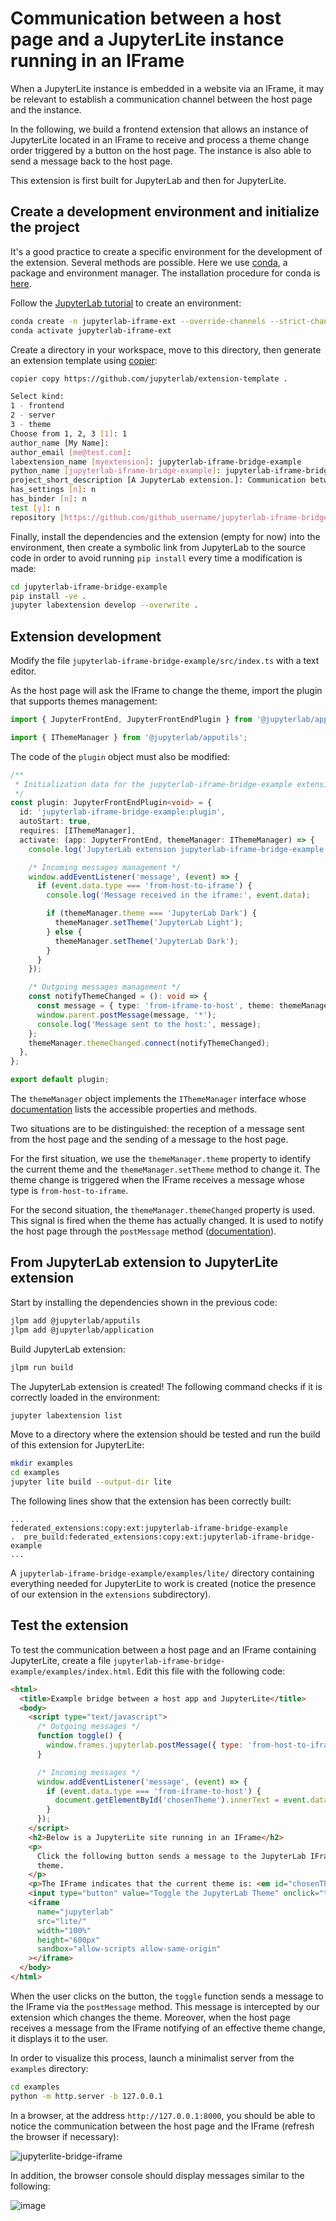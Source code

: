 # Communication between a host page and a JupyterLite instance running in an IFrame

When a JupyterLite instance is embedded in a website via an IFrame, it may be relevant
to establish a communication channel between the host page and the instance.

In the following, we build a frontend extension that allows an instance of JupyterLite
located in an IFrame to receive and process a theme change order triggered by a button
on the host page. The instance is also able to send a message back to the host page.

This extension is first built for JupyterLab and then for JupyterLite.

## Create a development environment and initialize the project

It's a good practice to create a specific environment for the development of the
extension. Several methods are possible. Here we use
[conda](https://conda.io/projects/conda/en/latest/index.html), a package and environment
manager. The installation procedure for conda is
[here](https://conda.io/projects/conda/en/latest/user-guide/install/index.html).

Follow the
[JupyterLab tutorial](https://jupyterlab.readthedocs.io/en/latest/extension/extension_tutorial.html#install-nodejs-jupyterlab-etc-in-a-conda-environment)
to create an environment:

```bash
conda create -n jupyterlab-iframe-ext --override-channels --strict-channel-priority -c conda-forge -c nodefaults jupyterlab=4 nodejs=20 git copier=7 jinja2-time jupyterlite-core
conda activate jupyterlab-iframe-ext
```

Create a directory in your workspace, move to this directory, then generate an extension
template using [copier](https://copier.readthedocs.io):

```bash
copier copy https://github.com/jupyterlab/extension-template .
```

```bash
Select kind:
1 - frontend
2 - server
3 - theme
Choose from 1, 2, 3 [1]: 1
author_name [My Name]:
author_email [me@test.com]:
labextension_name [myextension]: jupyterlab-iframe-bridge-example
python_name [jupyterlab-iframe-bridge-example]: jupyterlab-iframe-bridge-example
project_short_description [A JupyterLab extension.]: Communication between a host page and an instance of JupyterLab located in an IFrame
has_settings [n]: n
has_binder [n]: n
test [y]: n
repository [https://github.com/github_username/jupyterlab-iframe-bridge-example]:
```

Finally, install the dependencies and the extension (empty for now) into the
environment, then create a symbolic link from JupyterLab to the source code in order to
avoid running `pip install` every time a modification is made:

```bash
cd jupyterlab-iframe-bridge-example
pip install -ve .
jupyter labextension develop --overwrite .
```

## Extension development

Modify the file `jupyterlab-iframe-bridge-example/src/index.ts` with a text editor.

As the host page will ask the IFrame to change the theme, import the plugin that
supports themes management:

```typescript
import { JupyterFrontEnd, JupyterFrontEndPlugin } from '@jupyterlab/application';

import { IThemeManager } from '@jupyterlab/apputils';
```

The code of the `plugin` object must also be modified:

```typescript
/**
 * Initialization data for the jupyterlab-iframe-bridge-example extension.
 */
const plugin: JupyterFrontEndPlugin<void> = {
  id: 'jupyterlab-iframe-bridge-example:plugin',
  autoStart: true,
  requires: [IThemeManager],
  activate: (app: JupyterFrontEnd, themeManager: IThemeManager) => {
    console.log('JupyterLab extension jupyterlab-iframe-bridge-example is activated!');

    /* Incoming messages management */
    window.addEventListener('message', (event) => {
      if (event.data.type === 'from-host-to-iframe') {
        console.log('Message received in the iframe:', event.data);

        if (themeManager.theme === 'JupyterLab Dark') {
          themeManager.setTheme('JupyterLab Light');
        } else {
          themeManager.setTheme('JupyterLab Dark');
        }
      }
    });

    /* Outgoing messages management */
    const notifyThemeChanged = (): void => {
      const message = { type: 'from-iframe-to-host', theme: themeManager.theme };
      window.parent.postMessage(message, '*');
      console.log('Message sent to the host:', message);
    };
    themeManager.themeChanged.connect(notifyThemeChanged);
  },
};

export default plugin;
```

The `themeManager` object implements the `IThemeManager` interface whose
[documentation](https://jupyterlab.readthedocs.io/en/latest/api/interfaces/apputils.IThemeManager-1.html)
lists the accessible properties and methods.

Two situations are to be distinguished: the reception of a message sent from the host
page and the sending of a message to the host page.

For the first situation, we use the `themeManager.theme` property to identify the
current theme and the `themeManager.setTheme` method to change it. The theme change is
triggered when the IFrame receives a message whose type is `from-host-to-iframe`.

For the second situation, the `themeManager.themeChanged` property is used. This signal
is fired when the theme has actually changed. It is used to notify the host page through
the `postMessage` method
([documentation](https://developer.mozilla.org/en-US/docs/Web/API/Window/postMessage)).

## From JupyterLab extension to JupyterLite extension

Start by installing the dependencies shown in the previous code:

```bash
jlpm add @jupyterlab/apputils
jlpm add @jupyterlab/application
```

Build JupyterLab extension:

```bash
jlpm run build
```

The JupyterLab extension is created! The following command checks if it is correctly
loaded in the environment:

```bash
jupyter labextension list
```

Move to a directory where the extension should be tested and run the build of this
extension for JupyterLite:

```bash
mkdir examples
cd examples
jupyter lite build --output-dir lite
```

The following lines show that the extension has been correctly built:

```
...
federated_extensions:copy:ext:jupyterlab-iframe-bridge-example
.  pre_build:federated_extensions:copy:ext:jupyterlab-iframe-bridge-example
...
```

A `jupyterlab-iframe-bridge-example/examples/lite/` directory containing everything
needed for JupyterLite to work is created (notice the presence of our extension in the
`extensions` subdirectory).

## Test the extension

To test the communication between a host page and an IFrame containing JupyterLite,
create a file `jupyterlab-iframe-bridge-example/examples/index.html`. Edit this file
with the following code:

```html
<html>
  <title>Example bridge between a host app and JupyterLite</title>
  <body>
    <script type="text/javascript">
      /* Outgoing messages */
      function toggle() {
        window.frames.jupyterlab.postMessage({ type: 'from-host-to-iframe' });
      }

      /* Incoming messages */
      window.addEventListener('message', (event) => {
        if (event.data.type === 'from-iframe-to-host') {
          document.getElementById('chosenTheme').innerText = event.data.theme;
        }
      });
    </script>
    <h2>Below is a JupyterLite site running in an IFrame</h2>
    <p>
      Click the following button sends a message to the JupyterLab IFrame to toggle the
      theme.
    </p>
    <p>The IFrame indicates that the current theme is: <em id="chosenTheme"></em></p>
    <input type="button" value="Toggle the JupyterLab Theme" onclick="toggle()" />
    <iframe
      name="jupyterlab"
      src="lite/"
      width="100%"
      height="600px"
      sandbox="allow-scripts allow-same-origin"
    ></iframe>
  </body>
</html>
```

When the user clicks on the button, the `toggle` function sends a message to the IFrame
via the `postMessage` method. This message is intercepted by our extension which changes
the theme. Moreover, when the host page receives a message from the IFrame notifying of
an effective theme change, it displays it to the user.

In order to visualize this process, launch a minimalist server from the `examples`
directory:

```bash
cd examples
python -m http.server -b 127.0.0.1
```

In a browser, at the address `http://127.0.0.1:8000`, you should be able to notice the
communication between the host page and the IFrame (refresh the browser if necessary):

![jupyterlite-bridge-iframe](https://user-images.githubusercontent.com/44410933/218969739-2f78788d-00a3-4715-b20e-59c48bb2f2bd.gif)

In addition, the browser console should display messages similar to the following:

![image](https://user-images.githubusercontent.com/44410933/218319071-0095cbe5-ca53-45e5-9bae-a9beeb6197e2.png)
